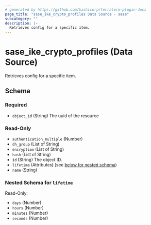 ```yaml
---
# generated by https://github.com/hashicorp/terraform-plugin-docs
page_title: "sase_ike_crypto_profiles Data Source - sase"
subcategory: ""
description: |-
  Retrieves config for a specific item.
---
```


# sase_ike_crypto_profiles (Data Source)

Retrieves config for a specific item.



<!-- schema generated by tfplugindocs -->
## Schema

### Required

- `object_id` (String) The uuid of the resource

### Read-Only

- `authentication_multiple` (Number)
- `dh_group` (List of String)
- `encryption` (List of String)
- `hash` (List of String)
- `id` (String) The object ID.
- `lifetime` (Attributes) (see [below for nested schema](#nestedatt--lifetime))
- `name` (String)

<a id="nestedatt--lifetime"></a>
### Nested Schema for `lifetime`

Read-Only:

- `days` (Number)
- `hours` (Number)
- `minutes` (Number)
- `seconds` (Number)


